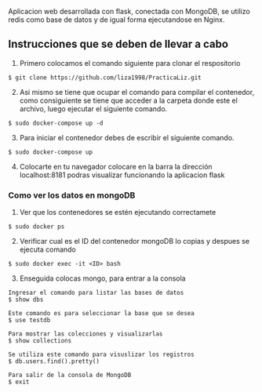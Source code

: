 Aplicacion web desarrollada con flask, conectada con MongoDB, se utilizo redis como base de datos y de igual forma  ejecutandose en Nginx.
## Instrucciones que se deben de llevar a cabo


1. Primero colocamos el comando siguiente para clonar el respositorio
```
$ git clone https://github.com/liza1998/PracticaLiz.git
```
2. Asi mismo se tiene que ocupar el comando para compilar el contenedor, como consiguiente se tiene que acceder a la carpeta donde este el archivo, luego ejecutar el siguiente comando.
```
$ sudo docker-compose up -d
```
3. Para iniciar el contenedor debes de escribir el siguiente comando. 
```
$ sudo docker-compose up
```
4. Colocarte en tu navegador colocare en la barra la dirección localhost:8181 podras visualizar funcionando la aplicacion flask
 
### Como ver los datos en mongoDB
1. Ver que los contenedores se estén ejecutando correctamete
```
$ sudo docker ps
```
2. Verificar cual es el ID del contenedor mongoDB lo copias y despues  se ejecuta comando
```
$ sudo docker exec -it <ID> bash
```
3. Enseguida colocas mongo, para entrar a la consola

```
Ingresar el comando para listar las bases de datos
$ show dbs

```
```
Este comando es para seleccionar la base que se desea 
$ use testdb
```
```
Para mostrar las colecciones y visualizarlas
$ show collections
```
```
Se utiliza este comando para visuslizar los registros
$ db.users.find().pretty()
```
```
Para salir de la consola de MongoDB 
$ exit

```
